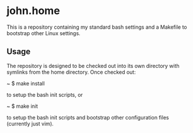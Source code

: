 john.home
=========

This is a repository containing my standard bash settings and a Makefile to bootstrap other Linux settings.

Usage
-----

The repository is designed to be checked out into its own directory with symlinks from the home directory. Once checked out:

  ~ $ make install

to setup the bash init scripts, or

  ~ $ make init

to setup the bash init scripts and bootstrap other configuration files (currently just vim).

